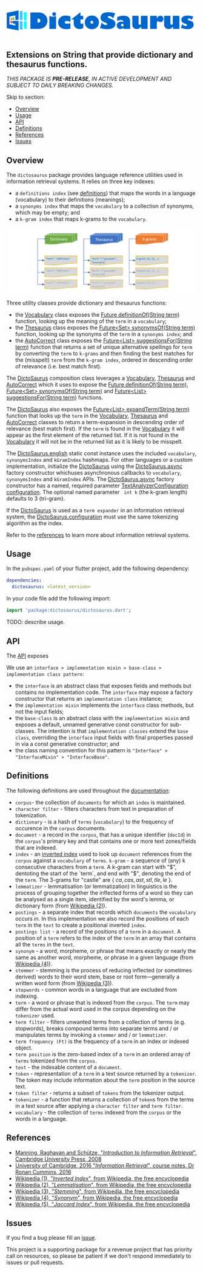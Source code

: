 <!-- 
BSD 3-Clause License
Copyright (c) 2022, GM Consult Pty Ltd
All rights reserved. 
-->

[![GM Consult Pty Ltd](https://raw.githubusercontent.com/GM-Consult-Pty-Ltd/dictosaurus/main/assets/images/dictosaurus.png?raw=true "GM Consult Pty Ltd")](https://github.com/GM-Consult-Pty-Ltd)
## **Extensions on String that provide dictionary and thesaurus functions.**

*THIS PACKAGE IS **PRE-RELEASE**, IN ACTIVE DEVELOPMENT AND SUBJECT TO DAILY BREAKING CHANGES.*

Skip to section:
- [Overview](#overview)
- [Usage](#usage)
- [API](#api)
- [Definitions](#definitions)
- [References](#references)
- [Issues](#issues)

## Overview

The `dictosaurus` package provides language reference utilities used in information retrieval systems. It relies on three key indexes:
* a `definitions index` (see [definitions](#definitions)) that maps the words in a language (vocabulary) to their definitions (meanings);
* a `synonyms index` that maps the `vocabulary` to a collection of synonyms, which may be empty; and
* a `k-gram index` that maps k-grams to the `vocabulary`.

![DictoSaurus Artifacts](https://github.com/GM-Consult-Pty-Ltd/dictosaurus/raw/main/assets/images/dictosaurus_artifacts.png?raw=true?raw=true "DictoSaurus Artifacts")

Three utility classes provide dictionary and thesaurus functions:
* the [Vocabulary]() class exposes the [Future<String> definitionOf(String term)]() function, looking up the meaning of the `term` in a `vocabulary`;
* the [Thesaurus]() class exposes the [Future<Set<String>> synonymsOf(String term)]() function, looking up the synonyms of the `term` in a `synonyms index`; and
* the [AutoCorrect]() class exposes the [Future<List<String>> suggestionsFor(String term)]() function that returns a set of unique alternative spellings for `term` by converting the `term` to `k-grams` and then finding the best matches for the (misspelt) `term` from the `k-gram index`, ordered in descending order of relevance (i.e. best match first).

The [DictoSaurus]() composition class leverages a [Vocabulary](), [Thesaurus]() and [AutoCorrect]() which it uses to expose the [Future<String> definitionOf(String term)](),  [Future<Set<String>> synonymsOf(String term)]() and [Future<List<String>> suggestionsFor(String term)]() functions. 

The [DictoSaurus]() also exposes the [Future<List<String>> expandTerm(String term)]() function that looks up the `term` in the [Vocabulary](), [Thesaurus]() and [AutoCorrect]() classes to return a term-expansion in descending order of relevance (best match first). If the `term` is found in the [Vocabulary]() it will appear as the first element of the returned list. If it is not found in the [Vocabulary]() it will not be in the returned list as it is likely to be misspelt.

The [DictoSaurus.english]() static const instance uses the included `vocabulary`, `synonymsIndex` and `kGramIndex` hashmaps. For other languages or a custom implementation, initialize the [DictoSaurus]() using the [DictoSaurus.async]() factory constructor whichuses asynchronous callbacks to `vocabulary`, `synonymsIndex` and `kGramIndex` APIs. The [DictoSaurus.async]() factory constructor has a named, required parameter [TextAnalyzerConfiguration configuration](). The optional named parameter ` int k` (the k-gram length) defaults to 3 (tri-gram).

If the [DictoSaurus]() is used as a `term expander` in an information retrieval system, the [DictoSaurus.configuration]() must use the same tokenizing algorithm as the index.

Refer to the [references](#references) to learn more about information retrieval systems.

## Usage

In the `pubspec.yaml` of your flutter project, add the following dependency:

```yaml
dependencies:
  dictosaurus: <latest_version>
```

In your code file add the following import:

```dart
import 'package:dictosaurus/dictosaurus.dart';
```

TODO: describe usage.

## API

The [API](https://pub.dev/documentation/dictosaurus/latest/) exposes

We use an `interface > implementation mixin > base-class > implementation class pattern`:
* the `interface` is an abstract class that exposes fields and methods but contains no implementation code. The `interface` may expose a factory constructor that returns an `implementation class` instance;
* the `implementation mixin` implements the `interface` class methods, but not the input fields;
* the `base-class` is an abstract class with the `implementation mixin` and exposes a default, unnamed generative const constructor for sub-classes. The intention is that `implementation classes` extend the `base class`, overriding the `interface` input fields with final properties passed in via a const generative constructor; and
* the class naming convention for this pattern is `"Interface" > "InterfaceMixin" > "InterfaceBase"`.

## Definitions

The following definitions are used throughout the [documentation](https://pub.dev/documentation/text_analysis/latest/):

* `corpus`- the collection of `documents` for which an `index` is maintained.
* `character filter` - filters characters from text in preparation of tokenization.  
* `dictionary` - is a hash of `terms` (`vocabulary`) to the frequency of occurence in the `corpus` documents.
* `document` - a record in the `corpus`, that has a unique identifier (`docId`) in the `corpus`'s primary key and that contains one or more text zones/fields  that are indexed.
* `index` - an [inverted index](https://en.wikipedia.org/wiki/Inverted_index) used to look up `document` references from the `corpus` against a `vocabulary` of `terms`. 
`k-gram` - a sequence of (any) k consecutive characters from a `term`. A k-gram can start with "$", dentoting the start of the `term`, and end with "$", denoting the end of the `term`. The 3-grams for "castle" are { $ca, cas, ast, stl, tle, le$ }.
* `lemmatizer` - lemmatisation (or lemmatization) in linguistics is the process of grouping together the inflected forms of a word so they can be analysed as a single item, identified by the word's lemma, or dictionary form (from [Wikipedia (2)](https://en.wikipedia.org/wiki/Lemmatisation)).
* `postings` - a separate index that records which `documents` the `vocabulary` occurs in. In this implementation we also record the positions of each `term` in the `text` to create a positional inverted `index`.
* `postings list` - a record of the positions of a `term` in a `document`. A position of a `term` refers to the index of the `term` in an array that contains all the `terms` in the `text`.
* `synonym` - a word, morpheme, or phrase that means exactly or nearly the same as another word, morpheme, or phrase in a given language (from [Wikipedia (4)](https://en.wikipedia.org/wiki/Synonym)).
* `stemmer` -  stemming is the process of reducing inflected (or sometimes derived) words to their word stem, base or root form—generally a written word form (from [Wikipedia (3)](https://en.wikipedia.org/wiki/Stemming)).
* `stopwords` - common words in a language that are excluded from indexing.
* `term` - a word or phrase that is indexed from the `corpus`. The `term` may differ from the actual word used in the corpus depending on the `tokenizer` used.
* `term filter` - filters unwanted terms from a collection of terms (e.g. stopwords), breaks compound terms into separate terms and / or manipulates terms by invoking a `stemmer` and / or `lemmatizer`.
* `term frequency (Ft)` is the frequency of a `term` in an index or indexed object.
* `term position` is the zero-based index of a `term` in an ordered array of `terms` tokenized from the `corpus`.
* `text` - the indexable content of a `document`.
* `token` - representation of a `term` in a text source returned by a `tokenizer`. The token may include information about the `term` position in the source text.
* `token filter` - returns a subset of `tokens` from the tokenizer output.
* `tokenizer` - a function that returns a collection of `token`s from the terms in a text source after applying a `character filter` and `term filter`.
* `vocabulary` - the collection of `terms` indexed from the `corpus` or the words in a language.

## References

* [Manning, Raghavan and Schütze, "*Introduction to Information Retrieval*", Cambridge University Press, 2008](https://nlp.stanford.edu/IR-book/pdf/irbookprint.pdf)
* [University of Cambridge, 2016 "*Information Retrieval*", course notes, Dr Ronan Cummins, 2016](https://www.cl.cam.ac.uk/teaching/1516/InfoRtrv/)
* [Wikipedia (1), "*Inverted Index*", from Wikipedia, the free encyclopedia](https://en.wikipedia.org/wiki/Inverted_index)
* [Wikipedia (2), "*Lemmatisation*", from Wikipedia, the free encyclopedia](https://en.wikipedia.org/wiki/Lemmatisation)
* [Wikipedia (3), "*Stemming*", from Wikipedia, the free encyclopedia](https://en.wikipedia.org/wiki/Stemming)
* [Wikipedia (4), "*Synonym*", from Wikipedia, the free encyclopedia](https://en.wikipedia.org/wiki/Synonym)
* [Wikipedia (5), "*Jaccard Index*", from Wikipedia, the free encyclopedia](https://en.wikipedia.org/wiki/Jaccard_index)

## Issues

If you find a bug please fill an [issue](https://github.com/GM-Consult-Pty-Ltd/dictosaurus/issues).  

This project is a supporting package for a revenue project that has priority call on resources, so please be patient if we don't respond immediately to issues or pull requests.


